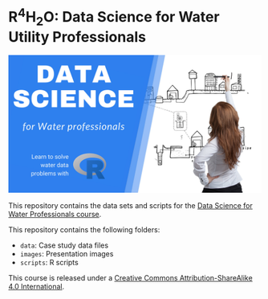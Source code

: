 # R<sup>4</sup>H<sub>2</sub>O: Data Science for Water Utility Professionals

![](images/r4h2o-banner.jpg)

This repository contains the data sets and scripts for the [Data Science for Water Professionals course](https://lucidmanager.org/r4h2o/). 

This repository contains the following folders:
- `data`: Case study data files
- `images`: Presentation images
- `scripts`: R scripts

This course is released under a [Creative Commons Attribution-ShareAlike 4.0 International](LICENSE.md).
